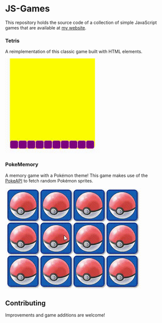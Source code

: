 # JS-Games
This repository holds the source code of a collection of simple JavaScript games that are available at [my website](https://pablodavila.eu/games).

### Tetris
A reimplementation of this classic game built with HTML elements.

![Tetris demo gif](tetris/tetris_demo.gif)

### PokeMemory
A memory game with a Pokémon theme! This game makes use of the [PokeAPI](https://pokeapi.co/) to fetch random Pokémon sprites.

![PokeMemory demo gif](memory/memory_demo.gif)

## Contributing
Improvements and game additions are welcome!
